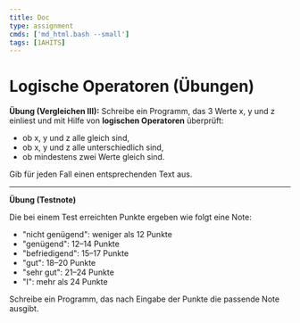 ```yaml
---
title: Doc
type: assignment
cmds: ['md_html.bash --small']
tags: [1AHITS]
---
```


# Logische Operatoren (Übungen)



**Übung (Vergleichen III):**
Schreibe ein Programm, das 3 Werte x, y und z einliest und mit Hilfe von **logischen Operatoren** überprüft:

- ob x, y und z alle gleich sind,
- ob x, y und z alle unterschiedlich sind,
- ob mindestens zwei Werte gleich sind.

Gib für jeden Fall einen entsprechenden Text aus.



---

**Übung (Testnote)**

Die bei einem Test erreichten Punkte ergeben wie folgt eine Note:

- "nicht genügend": weniger als 12 Punkte
- "genügend": 12–14 Punkte
- "befriedigend": 15–17 Punkte
- "gut": 18–20 Punkte
- "sehr gut": 21–24 Punkte
- "I": mehr als 24 Punkte

Schreibe ein Programm, das nach Eingabe der Punkte die passende Note ausgibt.

